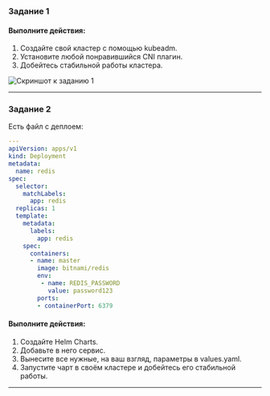 ### Задание 1
#### Выполните действия:

1. Создайте свой кластер с помощью kubeadm.
2. Установите любой понравившийся CNI плагин.
3. Добейтесь стабильной работы кластера.

![Скриншот к заданию 1](https://github.com/user-attachments/assets/ef505f51-5e30-4164-aa51-2800f45ef1a2)

---

### Задание 2
Есть файл с деплоем:
```yaml
---
apiVersion: apps/v1
kind: Deployment
metadata:
  name: redis
spec:
  selector:
    matchLabels:
      app: redis
  replicas: 1
  template:
    metadata:
      labels:
        app: redis
    spec:
      containers:
      - name: master
        image: bitnami/redis
        env:
         - name: REDIS_PASSWORD
           value: password123
        ports:
        - containerPort: 6379
```
#### Выполните действия:

1. Создайте Helm Charts.
2. Добавьте в него сервис.
3. Вынесите все нужные, на ваш взгляд, параметры в values.yaml.
4. Запустите чарт в своём кластере и добейтесь его стабильной работы.
---